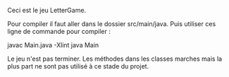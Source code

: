 Ceci est le jeu LetterGame.

Pour compiler il faut aller dans le dossier src/main/java.
Puis utiliser ces ligne de commande pour compiler :

javac Main.java -Xlint
java Main

Le jeu n'est pas terminer.
Les méthodes dans les classes marches mais la plus part ne sont pas utilisé à ce stade du projet.